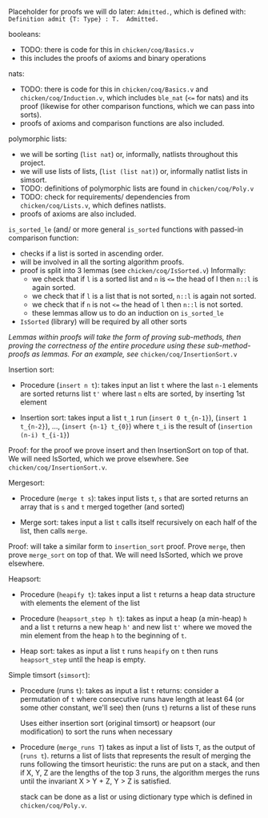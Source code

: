 Placeholder for proofs we will do later:
`Admitted.`, which is defined with:
`Definition admit {T: Type} : T.  Admitted.`

booleans:
- TODO: there is code for this in `chicken/coq/Basics.v`
- this includes the proofs of axioms and binary operations

nats:
- TODO: there is code for this in `chicken/coq/Basics.v` and `chicken/coq/Induction.v`,
  which includes `ble_nat` (`<=` for nats) and its proof (likewise for other comparison
  functions, which we can pass into sorts).
- proofs of axioms and comparison functions are also included.

polymorphic lists:
- we will be sorting (`list nat`) or, informally, natlists throughout this project.
- we will use lists of lists, (`list (list nat)`) or, informally natlist lists in 
  simsort.
- TODO: definitions of polymorphic lists are found in `chicken/coq/Poly.v`
- TODO: check for requirements/ dependencies from `chicken/coq/Lists.v`, which
  defines natlists.
- proofs of axioms are also included.

`is_sorted_le` (and/ or more general `is_sorted` functions with passed-in comparison
function:
- checks if a list is sorted in ascending order.
- will be involved in all the sorting algorithm proofs.
- proof is split into 3 lemmas (see `chicken/coq/IsSorted.v`)
   Informally:
   * we check that if `l` is a sorted list and `n` is `<=` the head of l then `n::l`
     is again sorted.
   * we check that if `l` is a list that is not sorted, `n::l` is again not sorted.
   * we check that if `n` is not `<=` the head of `l` then `n::l` is not sorted.
   * these lemmas allow us to do an induction on `is_sorted_le`
- `IsSorted` (library) will be required by all other sorts

_Lemmas within proofs will take the form of proving sub-methods, then proving
the correctness of the entire procedure using these sub-method-proofs as lemmas._
_For an example, see_ `chicken/coq/InsertionSort.v`

Insertion sort:
- Procedure (`insert n t`): 
	takes input an list `t` where the last `n-1` elements are sorted
	returns list `t'` where last `n` elts are sorted, by inserting 1st element 

- Insertion sort:
	takes input a list `t_1`
	run (`insert 0 t_{n-1}`), (`insert 1 t_{n-2}`), ..., (`insert {n-1} t_{0}`)
	where `t_i` is the result of (`insertion (n-i) t_{i-1}`)
	
Proof: for the proof we prove insert and then InsertionSort on top of that. We will need IsSorted, which we prove elsewhere.
See `chicken/coq/InsertionSort.v`.

Mergesort:
- Procedure (`merge t s`): 
	takes input lists `t`, `s` that are sorted
	returns an array that is `s` and `t` merged together (and sorted)

- Merge sort: 
	takes input a list `t`
	calls itself recursively on each half of the list, then calls `merge`.

Proof: will take a similar form to `insertion_sort` proof. Prove `merge`, then prove `merge_sort` on top of that. We will need IsSorted, which we prove elsewhere.

Heapsort:
- Procedure (`heapify t`):
	takes input a list `t`
	returns a heap data structure with elements the element of the list

- Procedure (`heapsort_step h t`):
	takes as input a heap (a min-heap) `h` and a list `t`
	returns a new heap `h'` and new list `t'` where we moved the min element
	from the heap `h` to the beginning of `t`.

- Heap sort:
	takes as input a list `t`
	runs `heapify` on `t`
	then runs `heapsort_step` until the heap is empty.



Simple timsort (`simsort`):
- Procedure (runs `t`):
	takes as input a list `t`
	returns: consider a permutation of `t` where consecutive runs have 
        length at least 64 (or some other constant, we'll see)
	then (runs `t`) returns a list of these runs

	Uses either insertion sort (original timsort) or heapsort (our 
	modification) to sort the runs when necessary

- Procedure (`merge_runs T`)
	takes as input a list of lists `T`, as the output of (`runs t`). 
	returns a list of lists that represents the result of merging the runs following the timsort heuristic:
	the runs are put on a stack, and then if X, Y, Z are the lengths of the top 3 runs, the algorithm merges the runs
	until the invariant X > Y + Z, Y > Z is satisfied.
	
	stack can be done as a list or using dictionary type which is defined in `chicken/coq/Poly.v`.

